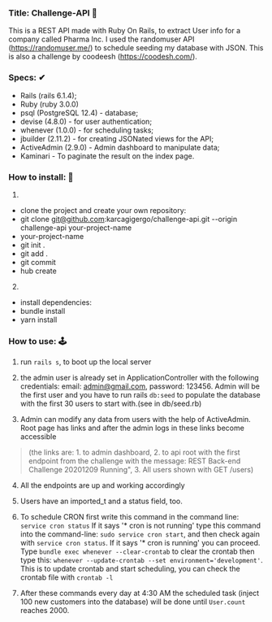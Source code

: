 ### Title: Challenge-API 🚀

This is a REST API made with Ruby On Rails, to extract User info for a company called Pharma Inc.
I used the randomuser API (https://randomuser.me/) to schedule seeding my database with JSON.
This is also a challenge by coodeesh (https://coodesh.com/).

### Specs: ✔
  - Rails (rails 6.1.4);
  - Ruby (ruby 3.0.0)
  - psql (PostgreSQL 12.4) - database;
  - devise (4.8.0) - for user authentication;
  - whenever (1.0.0) - for scheduling tasks;
  - jbuilder (2.11.2) - for creating JSONated views for the API;
  - ActiveAdmin (2.9.0) - Admin dashboard to manipulate data;
  - Kaminari - To paginate the result on the index page.


### How to install: 🧠

1. 
  - clone the project and create your own repository:
  - git clone git@github.com:karcagigergo/challenge-api.git --origin challenge-api your-project-name
  - your-project-name
  - git init .
  - git add .
  - git commit
  - hub create
2.  
  - install dependencies:
  - bundle install
  - yarn install

### How to use: 🕹


1. run `rails s`, to boot up the local server

2. the admin user is already set in ApplicationController with the following credentials: email: admin@gmail.com, password: 123456. Admin will be the first user and you have to run rails `db:seed` to populate the database with the first 30 users to start with.(see in db/seed.rb)

3. Admin can modify any data from users with the help of ActiveAdmin. Root page has links and after the admin logs in these links become accessible 

> (the links are: 1. to admin dashboard, 2. to api root with the first endpoint from the challenge with the message: REST Back-end Challenge 20201209 Running", 3. All users shown with GET /users)

4. All the endpoints are up and working accordingly

5. Users have an imported_t and a status field, too.

6. To schedule CRON first write this command in the command line: `service cron status`
   If it says '* cron is not running' type this command into the command-line: `sudo service cron start`, and then check
   again with `service cron status`. If it says '* cron is running' you can proceed.
   Type `bundle exec whenever --clear-crontab` to clear the crontab then type this: `whenever --update-crontab --set environment='development'`. This is to update crontab and start scheduling, you can check the crontab file with
   `crontab -l`

7. After these commands every day at 4:30 AM the scheduled task (inject 100 new customers into the database) will be done until `User.count` reaches 2000.
